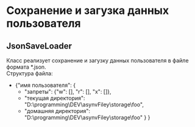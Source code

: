 # Сохранение и загузка данных пользователя
## JsonSaveLoader
Класс реализует сохранение и загузку данных пользователя в файле формата *.json.<br/>
Структура файла:
- {"имя пользователя": {
    - "запреты": {"w": [], "r": [], "x": []},
    - "текущая директория": "D:\\programming\\DEV\\asynvFiley\\storage\\foo",
    - "домашняя директория": "D:\\programming\\DEV\\asynvFiley\\storage\\foo"
   }
}
